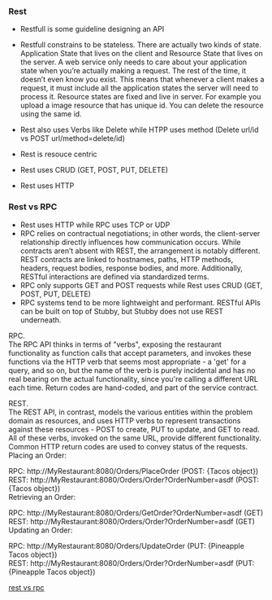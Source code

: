 ### Rest
* Restfull is some guideline designing an API
* Restfull constrains to be stateless. There are actually two kinds of state. Application State that lives on the client and Resource State that lives on the server.
A web service only needs to care about your application state when you’re actually making a request. The rest of the time, it doesn’t even know you exist. This means that whenever a client makes a request, it must include all the application states the server will need to process it.
Resource states are fixed and live in server. For example you upload a image resource that has unique id. You can delete the resource using the same id.

* Rest also uses Verbs like Delete while HTPP uses method (Delete url/id vs POST url/method=delete/id)
* Rest is resouce centric
* Rest uses CRUD (GET, POST, PUT, DELETE)
* Rest uses HTTP

### Rest vs RPC
* Rest uses HTTP while RPC uses TCP or UDP
* RPC relies on contractual negotiations; in other words, the client-server relationship directly influences how communication occurs. While contracts aren’t absent with REST, the arrangement is notably different. REST contracts are linked to hostnames, paths, HTTP methods, headers, request bodies, response bodies, and more. Additionally, RESTful interactions are defined via standardized terms.
* RPC only supports GET and POST requests while Rest uses CRUD (GET, POST, PUT, DELETE)
* RPC systems tend to be more lightweight and performant. RESTful APIs can be built on top of Stubby, but Stubby does not use REST underneath.




RPC.        
The RPC API thinks in terms of "verbs", exposing the restaurant functionality as function calls that accept parameters, and invokes these functions via the HTTP verb that seems most appropriate - a 'get' for a query, and so on, but the name of the verb is purely incidental and has no real bearing on the actual functionality, since you're calling a different URL each time. Return codes are hand-coded, and part of the service contract.         
 
 REST.        
The REST API, in contrast, models the various entities within the problem domain as resources, and uses HTTP verbs to represent transactions against these resources - POST to create, PUT to update, and GET to read. All of these verbs, invoked on the same URL, provide different functionality. Common HTTP return codes are used to convey status of the requests.
Placing an Order:

RPC: http://MyRestaurant:8080/Orders/PlaceOrder (POST: {Tacos object})        
REST: http://MyRestaurant:8080/Orders/Order?OrderNumber=asdf (POST: {Tacos object})        
Retrieving an Order:

RPC: http://MyRestaurant:8080/Orders/GetOrder?OrderNumber=asdf (GET)       
REST: http://MyRestaurant:8080/Orders/Order?OrderNumber=asdf (GET)        
Updating an Order:

RPC: http://MyRestaurant:8080/Orders/UpdateOrder (PUT: {Pineapple Tacos object})        
REST: http://MyRestaurant:8080/Orders/Order?OrderNumber=asdf (PUT: {Pineapple Tacos object})         

[rest vs rpc](https://www.geeksforgeeks.org/difference-between-rest-api-and-rpc-api/)       
